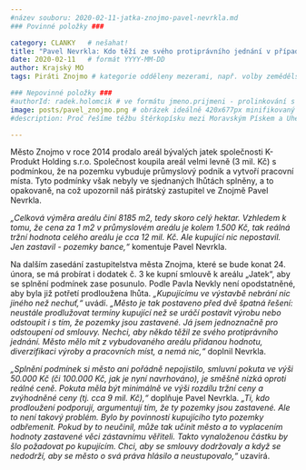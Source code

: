 ```yaml
---
#název souboru: 2020-02-11-jatka-znojmo-pavel-nevrkla.md
### Povinné položky ###

category: CLANKY   # nešahat!
title: "Pavel Nevrkla: Kdo těží ze svého protiprávního jednání v případě prodeje pozemků ve Znojmě?"
date: 2020-02-11   # formát YYYY-MM-DD
author: Krajský MO
tags: Piráti Znojmo # kategorie odděleny mezerami, např. volby zemědělství životní-prostředí piráti (viz https://jihomoravsky.pirati.cz/tags/)

### Nepovinné položky ###
#authorId: radek.holomcik # ve formátu jmeno.prijmeni - prolinkování s profilem přes uid
image: posts/pavel_znojmo.png # obrázek ideálně 420x677px minifikovaný přes https://tinypng.com/
#description: Proč řešíme těžbu štěrkopísku mezi Moravským Pískem a Uherským Ostrohem? Podrobné info o celé kauze.

---
```


Město Znojmo v roce 2014 prodalo areál bývalých jatek společnosti K-Produkt Holding s.r.o. Společnost koupila areál velmi levně (3 mil. Kč) s podmínkou, že na pozemku vybuduje průmyslový podnik a vytvoří pracovní místa. Tyto podmínky však nebyly ve sjednaných lhůtách splněny, a to opakovaně, na což upozornil náš pirátský zastupitel ve Znojmě Pavel Nevrkla.

*„Celková výměra areálu činí 8185 m2, tedy skoro celý hektar. Vzhledem k tomu, že cena za 1 m2 v průmyslovém areálu je kolem 1.500 Kč, tak reálná tržní hodnota celého areálu je cca 12 mil. Kč. Ale kupující nic nepostavil. Jen zastavil - pozemky bance,“* komentuje Pavel Nevrkla.

Na dalším zasedání zastupitelstva města Znojma, které se bude konat 24. února, se má probírat i dodatek č. 3 ke kupní smlouvě k areálu „Jatek“, aby se splnění podmínek zase posunulo. Podle Pavla Nevkly není opodstatněné, aby byla již potřetí prodloužena lhůta. *„Kupujícímu ve výstavbě nebrání nic jiného než nechuť,“* uvádí. *„Město je tak postaveno před dvě špatná řešení: neustále prodlužovat termíny kupující než se uráčí postavit výrobu nebo odstoupit i s tím, že pozemky jsou zastavené. Já jsem jednoznačně pro odstoupení od smlouvy. Nechci, aby někdo těžil ze svého protiprávního jednání. Město mělo mít z vybudovaného areálu přidanou hodnotu, diverzifikaci výroby a pracovních míst, a nemá nic,“* doplnil Nevrkla.

*„Splnění podmínek si město ani pořádně nepojistilo, smluvní pokuta ve výši 50.000 Kč (či 100.000 Kč, jak je nyní navrhováno), je směšně nízká oproti reálné ceně. Pokuta měla být minimálně ve výši rozdílu tržní ceny a zvýhodněné ceny (tj. cca 9 mil. Kč),“* doplňuje Pavel Nevrkla. *„Ti, kdo prodloužení podporují, argumentují tím, že ty pozemky jsou zastavené. Ale to není takový problém. Bylo by povinností kupujícího tyto pozemky odbřemenit. Pokud by to neučinil, může tak učinit město a to vyplacením hodnoty zastavené věci zástavnímu věřiteli. Takto vynaloženou částku by šlo požadovat po kupujícím. Chci, aby se smlouvy dodržovaly a když se nedodrží, aby se město o svá práva hlásilo a neustupovalo,“* uzavírá.
